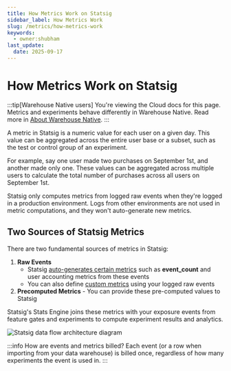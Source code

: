 ```yaml
---
title: How Metrics Work on Statsig
sidebar_label: How Metrics Work
slug: /metrics/how-metrics-work
keywords:
  - owner:shubham
last_update:
  date: 2025-09-17
---
```


# How Metrics Work on Statsig

:::tip[Warehouse Native users]
You're viewing the Cloud docs for this page. Metrics and experiments behave differently in Warehouse Native. Read more in [About Warehouse Native](/statsig-warehouse-native/introduction#how-warehouse-native-works).
:::

A metric in Statsig is a numeric value for each user on a given day. This value can be aggregated across the entire user base or a subset, such as the test or control group of an experiment.

For example, say one user made two purchases on September 1st, and another made only one. These values can be aggregated across multiple users to calculate the total number of purchases across all users on September 1st.

Statsig only computes metrics from logged raw events when they're logged in a production environment. Logs from other environments are not used in metric computations, and they won't auto-generate new metrics.

## Two Sources of Statsig Metrics

There are two fundamental sources of metrics in Statsig:

1. **Raw Events**
   - Statsig [auto-generates certain metrics](/metrics/metrics-from-events) such as **event_count** and user accounting metrics from these events
   - You can also define [custom metrics](/metrics/custom-dau) using your logged raw events
2. **Precomputed Metrics** - You can provide these pre-computed values to Statsig

Statsig's Stats Engine joins these metrics with your exposure events from feature gates and experiments to compute experiment results and analytics.

![Statsig data flow architecture diagram](/img/data_flow_cloud.png)

:::info How are events and metrics billed?
Each event (or a row when importing from your data warehouse) is billed once, regardless of how many experiments the event is used in.
:::
